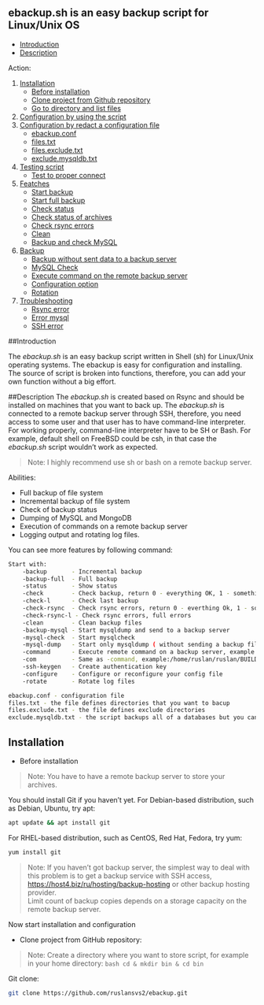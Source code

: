 
## ebackup.sh is an easy backup script for Linux/Unix OS   

- [Introduction](#introduction)
- [Description](#description)

Action:
1. [Installation](#installation)
    - [Before installation](#biforeinstallation)
    - [Clone project from Github repository](#)
    - [Go to directory and list files](#)
2. [Configuration by using the script](#)
3. [Configuration by redact a configuration file](#)
   - [ebackup.conf](#)
   - [files.txt](#)
   - [files.exclude.txt](#) 
   - [exclude.mysqldb.txt](#) 
4. [Testing script](#)
   - [Test to proper connect](#)
5. [Featches](#) 
   - [Start backup](#)
   - [Start full backup](#)
   - [Check status](#)
   - [Check status of archives](#)
   - [Check rsync errors](#)
   - [Clean](#)
   - [Backup and check MySQL](#)
6. [Backup](#backup)
   - [Backup without sent data to a backup server](#) 
   - [MySQL Check](#)
   - [Execute command on the remote backup server](#) 
   - [Configuration option](#) 
   - [Rotation](#) 
7. [Troubleshooting](#trableshooting) 
   - [Rsync error](#)
   - [Error mysql](#)
   - [SSH error](#) 


##Introduction

The *ebackup.sh* is an easy backup script written in Shell (sh) for Linux/Unix operating systems. The ebackup is easy for configuration and installing. The source of script is broken into functions, therefore, you can add your own function without a big effort. 

##Description
The *ebackup.sh* is created based on Rsync and should be installed on machines that you want to back up. The *ebackup.sh* is connected to a remote backup server through SSH, therefore, you need access to some user and that user has to have command-line interpreter. For working properly, command-line interpreter have to be SH or Bash. For example, default shell on FreeBSD could be csh, in that case the *ebackup.sh* script wouldn’t work as expected. 


>Note: I highly recommend use sh or bash on a remote backup server.

 
Abilities:
 - Full backup of file system
 - Incremental backup of file system
 - Check of backup status
 - Dumping of MySQL and MongoDB
 - Execution of commands on a remote backup server
 - Logging output and rotating log files.

You can see more features by following command: 
```bash
Start with:
	-backup       - Incremental backup
	-backup-full  - Full backup
	-status       - Show status
	-check        - Check backup, return 0 - everything OK, 1 - something wrong  (for zabbix)
	-check-l      - Check last backup
	-check-rsync  - Check rsync errors, return 0 - everthing Ok, 1 - something wrong (for zabbix) 
	-check-rsync-l - Check rsync errors, full errors
	-clean        - Clean backup files
	-backup-mysql - Start mysqldump and send to a backup server
	-mysql-check  - Start mysqlcheck
	-mysql-dump   - Start only mysqldump ( without sending a backup files to a backup server)
	-command      - Execute remote command on a backup server, example:/home/ruslan/ruslan/BUILD.git/ebackup/ebackup.sh -command "ls -al"
	-com          - Same as -command, example:/home/ruslan/ruslan/BUILD.git/ebackup/ebackup.sh -com "cd ~/enigma; ls -al"
	-ssh-keygen   - Create authentication key  
	-configure    - Configure or reconfigure your config file 
	-rotate       - Rotate log files

ebackup.conf - configuration file
files.txt - the file defines directories that you want to bacup
files.exclude.txt - the file defines exclude directories
exclude.mysqldb.txt - the script backups all of a databases but you can exclude some of it

```



Installation
---


- Before installation 

>Note: You have to have a remote backup server to store your archives.


You should install Git if you haven’t yet.
For  Debian-based distribution, such as Debian, Ubuntu, try apt:
```bash
apt update && apt install git
```

For RHEL-based distribution, such as CentOS, Red Hat, Fedora, try yum:
```bash
yum install git 
```

>Note: If you haven’t got backup server, the simplest way to deal with this problem is to get a backup service with SSH access,  https://host4.biz/ru/hosting/backup-hosting or other backup hosting provider.   
Limit count of backup copies depends on a storage capacity on the remote backup server.


Now start installation and configuration 
- Clone project from GitHub repository: 

>Note: Create a directory where you want to store script, for example in your home directory:
```bash cd & mkdir bin & cd bin```  

Git clone:
```bash
git clone https://github.com/ruslansvs2/ebackup.git 
```



